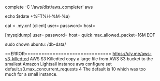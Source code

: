 complete -C '/aws/dist/aws_completer' aws

echo $(date +%FT%H-%M-%a)

cat <<EOF > .my.cnf
[client]
user=
password=
host=

[mysqldump]
user=
password=
host=
quick
max_allowed_packet=16M
EOF

sudo chown ubuntu: /db-data/

==ERROR===============================
https://uly.me/aws-s3-killedted
AWS S3 Killedted
    copy a large file from AWS S3 bucket to the smallest Amazon Lightsail instance
aws configure set default.s3.max_concurrent_requests 4
    The default is 10 which was too much for a small instance.

